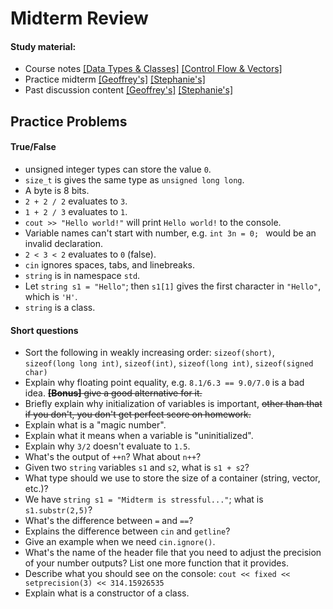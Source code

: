 # Midterm Review

#### Study material: 

* Course notes [[Data Types & Classes]](https://ccle.ucla.edu/pluginfile.php/1812773/mod_resource/content/0/Topic_DataTypesAndClasses.pdf) [[Control Flow & Vectors]](https://ccle.ucla.edu/pluginfile.php/1812445/mod_resource/content/0/Topic_ControlFlowAndVectors.pdf)
* Practice midterm [[Geoffrey's]](http://www.math.ucla.edu/~gsiyer/PIC10AS2017/05-09/05-09.html) [[Stephanie's]](this)
* Past discussion content [[Geoffrey's]](http://www.math.ucla.edu/~gsiyer/PIC10AS2017/main.html) [[Stephanie's]](https://github.com/evastgh/problems_and_solutions/tree/master/PIC10A_Introduction_to_Programming_TA)



## Practice Problems

#### True/False

* unsigned integer types can store the value ```0```.
* ```size_t``` is gives the same type as ```unsigned long long```.
* A byte is 8 bits.
* ```2 + 2 / 2``` evaluates to ```3```.
* ```1 + 2 / 3``` evaluates to ```1```.
* ```cout >> "Hello world!"``` will print ```Hello world!``` to the console.
* Variable names can't start with number, e.g. ```int 3n = 0; ``` would be an invalid declaration.
* ```2 < 3 < 2``` evaluates to ```0``` (false).
* ```cin``` ignores spaces, tabs, and linebreaks.
* ```string``` is in namespace ```std```.
* Let  ```string s1 = "Hello"```; then ```s1[1]``` gives the first character in ```"Hello"```, which is ```'H'```.
* ```string``` is a class.


#### Short questions
* Sort the following in weakly increasing order: ```sizeof(short)```, ```sizeof(long long int)```, ```sizeof(int)```, ```sizeof(long int)```, ```sizeof(signed char)```
* Explain why floating point equality, e.g. ```8.1/6.3 == 9.0/7.0``` is a bad idea. ~~**[Bonus]** give a good alternative for it.~~
* Briefly explain why initialization of variables is important, ~~other than that if you don't, you don't get perfect score on homework.~~
* Explain what is a "magic number".
* Explain what it means when a variable is "uninitialized".
* Explain why ```3/2``` doesn't evaluate to ```1.5```.
* What's the output of ```++n```? What about ```n++```?
* Given two ```string``` variables ```s1``` and ```s2```, what is ```s1 + s2```?
* What type should we use to store the size of a container (string, vector, etc.)?
* We have ```string s1 = "Midterm is stressful..."```; what is ```s1.substr(2,5)```?
* What's the difference between ```=``` and ```==```?
* Explains the difference between ```cin``` and ```getline```?
* Give an example when we need ```cin.ignore()```.
* What's the name of the header file that you need to adjust the precision of your number outputs? List one more function that it provides. 
* Describe what you should see on the console: ```cout << fixed << setprecision(3) << 314.15926535```
* Explain what is a constructor of a class.
